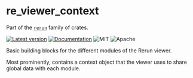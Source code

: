 # re_viewer_context

Part of the [`rerun`](https://github.com/rerun-io/rerun) family of crates.

[![Latest version](https://img.shields.io/crates/v/re_ui.svg)](https://crates.io/crates/re_ui)
[![Documentation](https://docs.rs/re_ui/badge.svg)](https://docs.rs/re_ui)
![MIT](https://img.shields.io/badge/license-MIT-blue.svg)
![Apache](https://img.shields.io/badge/license-Apache-blue.svg)

Basic building blocks for the different modules of the Rerun viewer.

Most prominently, contains a context object that the viewer uses to share global data with each module.
